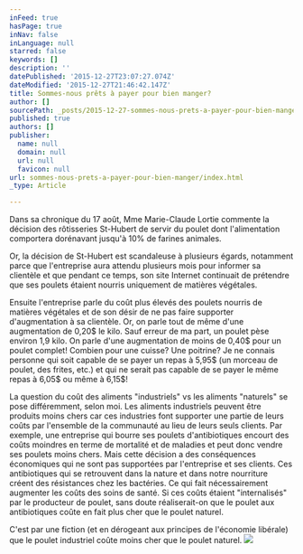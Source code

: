 ```yaml
---
inFeed: true
hasPage: true
inNav: false
inLanguage: null
starred: false
keywords: []
description: ''
datePublished: '2015-12-27T23:07:27.074Z'
dateModified: '2015-12-27T21:46:42.147Z'
title: Sommes-nous prêts à payer pour bien manger?
author: []
sourcePath: _posts/2015-12-27-sommes-nous-prets-a-payer-pour-bien-manger.md
published: true
authors: []
publisher:
  name: null
  domain: null
  url: null
  favicon: null
url: sommes-nous-prets-a-payer-pour-bien-manger/index.html
_type: Article

---
```

Dans sa chronique du 17 août, Mme Marie-Claude Lortie commente la décision des rôtisseries St-Hubert de servir du poulet dont l'alimentation comportera dorénavant jusqu'à 10% de farines animales. 

Or, la décision de St-Hubert est scandaleuse à plusieurs égards, notamment parce que l'entreprise aura attendu plusieurs mois pour informer sa clientèle et que pendant ce temps, son site Internet continuait de prétendre que ses poulets étaient nourris uniquement de matières végétales. 

Ensuite l'entreprise parle du coût plus élevés des poulets nourris de matières végétales et de son désir de ne pas faire supporter d'augmentation à sa clientèle. Or, on parle tout de même d'une augmentation de 0,20$ le kilo. Sauf erreur de ma part, un poulet pèse environ 1,9 kilo. On parle d'une augmentation de moins de 0,40$ pour un poulet complet! Combien pour une cuisse? Une poitrine? Je ne connais personne qui soit capable de se payer un repas à 5,95$ (un morceau de poulet, des frites, etc.) et qui ne serait pas capable de se payer le même repas à 6,05$ ou même à 6,15$! 

La question du coût des aliments "industriels" vs les aliments "naturels" se pose différemment, selon moi. Les aliments industriels peuvent être produits moins chers car ces industries font supporter une partie de leurs coûts par l'ensemble de la communauté au lieu de leurs seuls clients. Par exemple, une entreprise qui bourre ses poulets d'antibiotiques encourt des coûts moindres en terme de mortalité et de maladies et peut donc vendre ses poulets moins chers. Mais cette décision a des conséquences économiques qui ne sont pas supportées par l'entreprise et ses clients. Ces antibiotiques qui se retrouvent dans la nature et dans notre nourriture créent des résistances chez les bactéries. Ce qui fait nécessairement augmenter les coûts des soins de santé. Si ces coûts étaient "internalisés" par le producteur de poulet, sans doute réaliserait-on que le poulet aux antibiotiques coûte en fait plus cher que le poulet naturel. 

C'est par une fiction (et en dérogeant aux principes de l'économie libérale) que le poulet industriel coûte moins cher que le poulet naturel.
![](https://the-grid-user-content.s3-us-west-2.amazonaws.com/c47fa2fe-62a6-4a24-9429-c6a0baf18897.jpg)